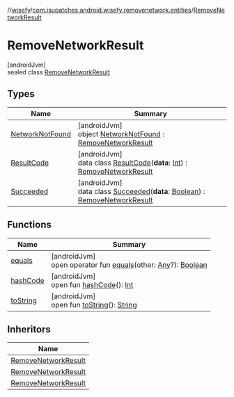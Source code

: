 //[wisefy](../../../index.md)/[com.isupatches.android.wisefy.removenetwork.entities](../index.md)/[RemoveNetworkResult](index.md)

# RemoveNetworkResult

[androidJvm]\
sealed class [RemoveNetworkResult](index.md)

## Types

| Name | Summary |
|---|---|
| [NetworkNotFound](-network-not-found/index.md) | [androidJvm]<br>object [NetworkNotFound](-network-not-found/index.md) : [RemoveNetworkResult](index.md) |
| [ResultCode](-result-code/index.md) | [androidJvm]<br>data class [ResultCode](-result-code/index.md)(**data**: [Int](https://kotlinlang.org/api/latest/jvm/stdlib/kotlin/-int/index.html)) : [RemoveNetworkResult](index.md) |
| [Succeeded](-succeeded/index.md) | [androidJvm]<br>data class [Succeeded](-succeeded/index.md)(**data**: [Boolean](https://kotlinlang.org/api/latest/jvm/stdlib/kotlin/-boolean/index.html)) : [RemoveNetworkResult](index.md) |

## Functions

| Name | Summary |
|---|---|
| [equals](../../com.isupatches.android.wisefy.wifi.delegates/-legacy-wifi-delegate/index.md#585090901%2FFunctions%2F1622544596) | [androidJvm]<br>open operator fun [equals](../../com.isupatches.android.wisefy.wifi.delegates/-legacy-wifi-delegate/index.md#585090901%2FFunctions%2F1622544596)(other: [Any](https://kotlinlang.org/api/latest/jvm/stdlib/kotlin/-any/index.html)?): [Boolean](https://kotlinlang.org/api/latest/jvm/stdlib/kotlin/-boolean/index.html) |
| [hashCode](../../com.isupatches.android.wisefy.wifi.delegates/-legacy-wifi-delegate/index.md#1794629105%2FFunctions%2F1622544596) | [androidJvm]<br>open fun [hashCode](../../com.isupatches.android.wisefy.wifi.delegates/-legacy-wifi-delegate/index.md#1794629105%2FFunctions%2F1622544596)(): [Int](https://kotlinlang.org/api/latest/jvm/stdlib/kotlin/-int/index.html) |
| [toString](../../com.isupatches.android.wisefy.wifi.delegates/-legacy-wifi-delegate/index.md#1616463040%2FFunctions%2F1622544596) | [androidJvm]<br>open fun [toString](../../com.isupatches.android.wisefy.wifi.delegates/-legacy-wifi-delegate/index.md#1616463040%2FFunctions%2F1622544596)(): [String](https://kotlinlang.org/api/latest/jvm/stdlib/kotlin/-string/index.html) |

## Inheritors

| Name |
|---|
| [RemoveNetworkResult](-result-code/index.md) |
| [RemoveNetworkResult](-succeeded/index.md) |
| [RemoveNetworkResult](-network-not-found/index.md) |

